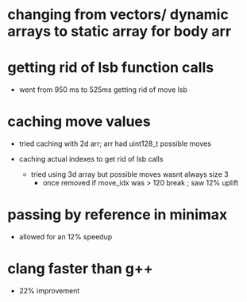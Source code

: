# changing from vectors/ dynamic arrays to static array for body arr 


# getting rid of lsb function calls 
* went from 950 ms to 525ms getting rid of move lsb 



# caching move values

* tried caching with 2d arr; arr had uint128_t possible moves

* caching actual indexes to get rid of lsb calls 
    * tried using 3d array but possible moves wasnt always size 3 
        * once removed if move_idx was > 120 break ; saw 12% uplift 

# passing by reference in minimax
* allowed for an 12% speedup 

# clang faster than g++
* 22% improvement 